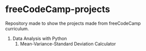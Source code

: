 # freeCodeCamp-projects
Repository made to show the projects made from freeCodeCamp curriculum. 

01. Data Analysis with Python
    01. Mean-Variance-Standard Deviation Calculator
